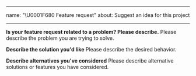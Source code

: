 ---
name: "\U0001F680 Feature request"
about: Suggest an idea for this project

 ---

 <!--
Thank you for suggesting an idea to make Alibaba Cloud SDK better.
 Please fill in as much of the template below as you're able.
-->

 **Is your feature request related to a problem? Please describe.**
Please describe the problem you are trying to solve.

 **Describe the solution you'd like**
Please describe the desired behavior.

 **Describe alternatives you've considered**
Please describe alternative solutions or features you have considered.
